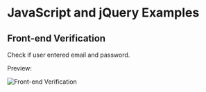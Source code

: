 # JavaScript and jQuery Examples

## Front-end Verification

Check if user entered email and password.

Preview: 

![Front-end Verification](https://i.imgur.com/KAPpRMH.png)
